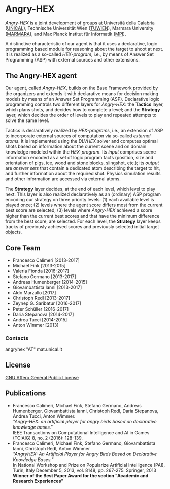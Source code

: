 # Angry-HEX

_Angry-HEX_ is a joint development of groups at Università della Calabria ([UNICAL](http://www.mat.unical.it)), Technische Universität Wien ([TUWIEN](http://www.kr.tuwien.ac.at)), Marmara University ([MARMARA](http://www.knowlp.com)), and Max Planck Institut für Informatik ([MPI](http://www.mpi-inf.mpg.de/departments/databases-and-information-systems/)).

A distinctive characteristic of our agent is that it uses a declarative, logic programming based module for reasoning about the target to shoot at next.
It is realized as a so-called _HEX-program_, i.e., by means of Answer Set Programming (ASP) with external sources and other extensions.

## The Angry-HEX agent
Our agent, called _Angry-HEX_, builds on the Base Framework provided by the organizers and extends it with declarative means for decision making models by means of an Answer Set Programming (ASP).
Declarative logic programming controls two different layers for _Angry-HEX_: the **Tactics** layer, which plans shots, and decides how to complete a level; and the **Strategy** layer, which decides the order of levels to play and repeated attempts to solve the same level.

Tactics is declaratively realized by _HEX-programs_, i.e., an extension of ASP to incorporate external sources of computation via so-called _external atoms_.
It is implemented using the _DLVHEX_ solver and computes optimal shots based on information about the current scene and on domain knowledge modeled within the _HEX-program_.
Its _input_ comprises scene information encoded as a set of logic program facts (position, size and orientation of pigs, ice, wood and stone blocks, slingshot, etc.); its _output_ are _answer sets_ that contain a dedicated atom describing the target to hit, and further information about the required shot.
Physics simulation results and other information are accessed via external atoms.

The **Strategy** layer decides, at the end of each level, which level to play next.
This layer is also realized declaratively as an (ordinary) ASP program encoding our strategy on three priority levels: (1) each available level is played once; (2) levels where the agent score differs most from the current best score are selected; (3) levels where _Angry-HEX_ achieved a score higher than the current best scores and that have the minimum difference from the best score, are selected.
For each level, the **Strategy** layer keeps tracks of previously achieved scores and previously selected initial target objects.

## Core Team
 - Francesco Calimeri [2013-2017]
 - Michael Fink [2013-2015]
 - Valeria Fionda [2016-2017]
 - Stefano Germano [2013-2017]
 - Andreas Humenberger [2014-2015]
 - Giovambattista Ianni [2013-2017]
 - Aldo Marzullo [2017]
 - Christoph Redl [2013-2017]
 - Zeynep G. Saribatur [2016-2017]
 - Peter Schüller [2016-2017]
 - Daria Stepanova [2014-2017]
 - Andrea Tucci [2014-2015]
 - Anton Wimmer [2013]

### Contacts
angryhex "AT" mat.unical.it

## License
  [GNU Affero General Public License](https://github.com/DeMaCS-UNICAL/Angry-HEX/blob/master/LICENSE)

## Publications
 - Francesco Calimeri, Michael Fink, Stefano Germano, Andreas Humenberger, Giovambattista Ianni, Christoph Redl, Daria Stepanova, Andrea Tucci, Anton Wimmer.<br />
   _"Angry-HEX: an artificial player for angry birds based on declarative knowledge bases."_<br />
   IEEE Transactions on Computational Intelligence and AI in Games (TCIAIG) 8, no. 2 (2016): 128-139.
 - Francesco Calimeri, Michael Fink, Stefano Germano, Giovambattista Ianni, Christoph Redl, Anton Wimmer<br />
   _"AngryHEX: An Artificial Player for Angry Birds Based on Declarative Knowledge Bases."_<br />
   In National Workshop and Prize on Popularize Artificial Intelligence (PAI), Turin, Italy December 5, 2013, vol. 8148, pp. 267-275. Springer, 2013<br />
   **Winner of the Best Paper Award for the section "Academic and Research Experiences"**